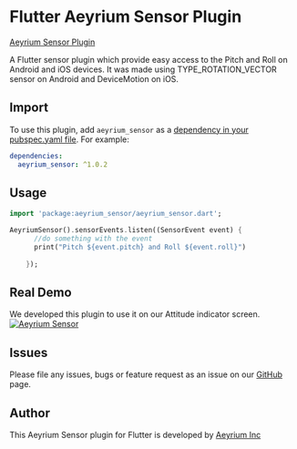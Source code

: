 
# Flutter Aeyrium Sensor Plugin 

[Aeyrium Sensor Plugin](https://pub.dartlang.org/packages/aeyrium_sensor)

A Flutter sensor plugin which provide easy access to the Pitch and Roll on Android and iOS devices. It was made using TYPE_ROTATION_VECTOR sensor on Android and DeviceMotion on iOS.

## Import

To use this plugin, add `aeyrium_sensor` as a [dependency in your pubspec.yaml file](https://flutter.io/platform-plugins/). For example:

```yaml
dependencies:
  aeyrium_sensor: ^1.0.2
```

## Usage

``` dart
import 'package:aeyrium_sensor/aeyrium_sensor.dart';

AeyriumSensor().sensorEvents.listen((SensorEvent event) {
      //do something with the event
      print("Pitch ${event.pitch} and Roll ${event.roll}")
      
    });

```

## Real Demo

We developed this plugin to use it on our Attitude indicator screen.
[![Aeyrium Sensor](http://img.youtube.com/vi/IIoa9uNka_0/0.jpg)](http://www.youtube.com/watch?v=IIoa9uNka_0 "Attitude indicator")


## Issues

Please file any issues, bugs or feature request as an issue on our [GitHub](https://github.com/aeyrium/aeyrium-sensor/issues) page.

## Author

This Aeyrium Sensor plugin for Flutter is developed by [Aeyrium Inc](https://aeyrium.com)